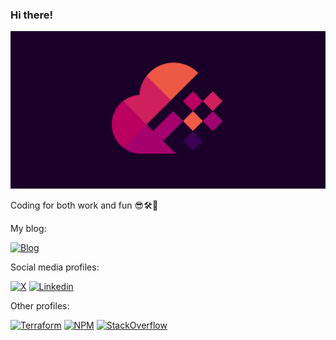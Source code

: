 ### Hi there!

![Itay Podhajcer's GitHub Social Cover](./github-social-preview-shape-only.png)

Coding for both work and fun 😎🛠️🚀

My blog:

[![Blog](https://img.shields.io/badge/itaypodhajcer-000000?style=for-the-badge&logo=medium&logoColor=white)](https://www.itaypodhajcer.com)

Social media profiles:

[![X](https://img.shields.io/badge/itaypodhajcer-000000?style=for-the-badge&logo=X&logoColor=white)](https://twitter.com/ItayPodhajcer)
[![Linkedin](https://img.shields.io/badge/itaypodhajcer-0A66C2?style=for-the-badge&logo=linkedin&logoColor=white)](https://www.linkedin.com/in/itaypodhajcer)

Other profiles:

[![Terraform](https://img.shields.io/badge/ItayPodhajcer-5C4EE5?style=for-the-badge&logo=terraform&logoColor=white)](https://registry.terraform.io/modules/ItayPodhajcer)
[![NPM](https://img.shields.io/badge/~itaypodhajcer-CB0000?style=for-the-badge&logo=npm&logoColor=white)](https://www.npmjs.com/~itaypodhajcer)
[![StackOverflow](https://img.shields.io/badge/itay--podhajcer-F58025?style=for-the-badge&logo=stackoverflow&logoColor=white)](https://stackoverflow.com/users/6565271/itay-podhajcer)
